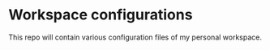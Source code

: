 # Workspace configurations
This repo will contain various configuration files of my personal workspace.
